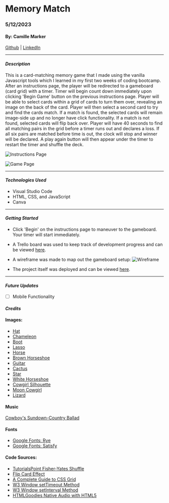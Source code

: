 # Memory Match

### 5/12/2023

#### By: Camille Marker

[Github](https://github.com/camillemarker) | [LinkedIn](https://www.linkedin.com/in/camillemarker/)

---

#### **_Description_**

This is a card-matching memory game that I made using the vanilla Javascript tools which I learned in my first two weeks of coding bootcamp. After an instructions page, the player will be redirected to a gameboard (card grid) with a timer. Timer will begin count down immediately upon clicking 'Begin Game' button on the previous instructions page. Player will be able to select cards within a grid of cards to turn them over, revealing an image on the back of the card. Player will then select a second card to try and find the cards match. If a match is found, the selected cards will remain image-side up and no longer have click functionality. If a match is not found, selected cards will flip back over. Player will have 40 seconds to find all matching pairs in the grid before a timer runs out and declares a loss. If all six pairs are matched before time is out, the clock will stop and winner will be declared. A play again button will then appear under the timer to restart the timer and shuffle the deck.

![Instructions Page](https://i.imgur.com/2SlxSrB.png)

![Game Page](https://i.imgur.com/CWKHtr7.png)

---

#### **_Technologies Used_**

- Visual Studio Code
- HTML, CSS, and JavaScript
- Canva

---

#### **_Getting Started_**

- Click 'Begin' on the instructions page to maneuver to the gameboard. Your timer will start immediately.

- A Trello board was used to keep track of development progress and can be viewed [here](https://trello.com/b/4Z2wQ8uw/unit-1-project-memory-match).

- A wireframe was made to map out the gameboard setup:
  ![Wireframe](https://i.imgur.com/GZopn8j.png)

- The project itself was deployed and can be viewed [here](https://camillesmemorymatch.surge.sh/).

---

#### **_Future Updates_**

- [ ] Mobile Functionality

#### **_Credits_**

#### Images:

- [Hat](https://static.wixstatic.com/media/d6531f_674feb7ab8c54f3f8cc23a0a2df92659~mv2.png/v1/fill/w_3173,h_2086,al_c/d6531f_674feb7ab8c54f3f8cc23a0a2df92659~mv2.png)
- [Chameleon](https://images.squarespace-cdn.com/content/v1/59595b6f4c8b03b8a589bedb/1562006848407-09KFGD37GULK5VE4BY4X/friend_light_pink.png?format=1000w)
- [Boot](https://i.pinimg.com/originals/10/3d/1f/103d1f528d22891c2911dd155296c062.png)
- [Lasso](https://www.pngitem.com/pimgs/m/232-2321617_transparent-escalera-png-lasso-rope-clip-art-png.png)
- [Horse](https://www.kindpng.com/picc/m/48-483497_brown-horse-fair-skin-brown-hair-brown-horse.png)
- [Brown Horseshoe](https://pixy.org/src/62/622598.png)
- [Guitar](https://png.pngtree.com/element_pic/16/10/24/eeb3c95c57c1d9fab89e600ce35b7d26.jpg)
- [Cactus](https://www.canva.com)
- [Star](https://p7.hiclipart.com/preview/966/314/536/united-states-email-information-company-white-star.jpg)
- [White Horseshoe](https://image.pngaaa.com/678/368678-middle.png)
- [Cowgirl Silhouette](https://images.vexels.com/media/users/3/296246/isolated/preview/cb15512c681ff570daa03af0c26fa731-cowboy-horse-ride-silhouette.png)
- [Moon Cowgirl](https://i.pngimg.me/thumb/f/720/freesvgorg24944.jpg)
- [Lizard](https://creazilla-store.fra1.digitaloceanspaces.com/cliparts/1795247/gecko-clipart-md.png)

#### Music

[Cowboy's Sundown-Country Ballad](https://pixabay.com/music/id-623/)

#### Fonts

- [Google Fonts: Rye](https://fonts.google.com/specimen/Rye)
- [Google Fonts: Satisfy](https://fonts.google.com/specimen/Satisfy?query=satisfy+)

#### Code Sources:

- [TutorialsPoint Fisher-Yates Shuffle](https://www.tutorialspoint.com/what-is-fisher-yates-shuffle-in-javascript)
- [Flip Card Effect](https://jefferson-cuartas.medium.com/how-to-create-a-flip-card-effect-using-javascript-767dd945210c)
- [A Complete Guide to CSS Grid](https://css-tricks.com/snippets/css/complete-guide-grid/)
- [W3 Window setTimeout Method](https://www.w3schools.com/jsref/met_win_settimeout.asp)
- [W3 Window setInterval Method](https://www.w3schools.com/jsref/met_win_settimeout.asp)
- [HTMLGoodies Native Audio with HTML5](https://www.htmlgoodies.com/html5/native-audio-with-html5/)
